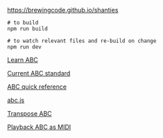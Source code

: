 https://brewingcode.github.io/shanties

```
# to build
npm run build

# to watch relevant files and re-build on change
npm run dev
```

[Learn ABC](https://abcnotation.com/learn)

[Current ABC standard](https://abcnotation.com/wiki/abc:standard:v2.1)

[ABC quick reference](./ABCquickRefv0_6.pdf)

[abc.js](https://github.com/paulrosen/abcjs)

[Transpose ABC](https://paulrosen.github.io/abcjs/examples/output-transpose.html)

[Playback ABC as MIDI](https://abc.rectanglered.com/)
